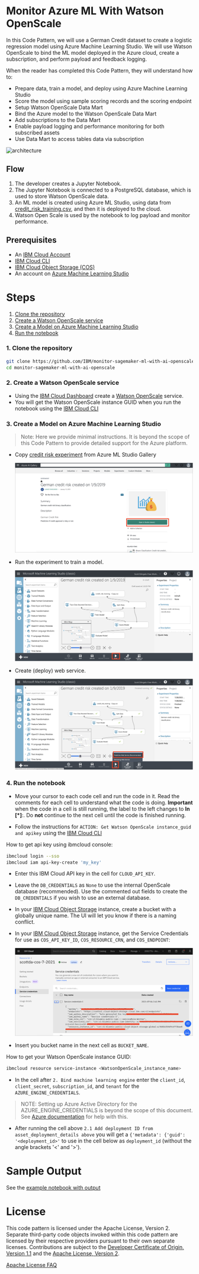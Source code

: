 # Monitor Azure ML With Watson OpenScale

In this Code Pattern, we will use a German Credit dataset to create a logistic regression model using Azure Machine Learning Studio. We will use Watson OpenScale to bind the ML model deployed in the Azure cloud, create a subscription, and perform payload and feedback logging.

When the reader has completed this Code Pattern, they will understand how to:

* Prepare data, train a model, and deploy using Azure Machine Learning Studio
* Score the model using sample scoring records and the scoring endpoint
* Setup Watson OpenScale Data Mart
* Bind the Azure model to the Watson OpenScale Data Mart
* Add subscriptions to the Data Mart
* Enable payload logging and performance monitoring for both subscribed assets
* Use Data Mart to access tables data via subscription

![architecture](doc/source/images/architecture.png)

## Flow

1. The developer creates a Jupyter Notebook.
2. The Jupyter Notebook is connected to a PostgreSQL database, which is used to store Watson OpenScale data.
3. An ML model is created using Azure ML Studio, using data from [credit_risk_training.csv](https://github.com/IBM/monitor-azure-ml-with-watson-openscale/blob/master/data/credit_risk_training.csv),  and then it is deployed to the cloud.
4. Watson Open Scale is used by the notebook to log payload and monitor performance.

## Prerequisites

* An [IBM Cloud Account](https://cloud.ibm.com/)
* [IBM Cloud CLI](https://cloud.ibm.com/docs/cli/reference/ibmcloud/download_cli.html#install_use)
* [IBM Cloud Object Storage (COS)](https://www.ibm.com/cloud/object-storage)
* An account on [Azure Machine Learning Studio](https://studio.azureml.net)

# Steps

1. [Clone the repository](#1-clone-the-repository)
1. [Create a Watson OpenScale service](#2-create-a-watson-openscale-service)
1. [Create a Model on Azure Machine Learning Studio](#3-create-a-model-on-azure-machine-learning-studio)
1. [Run the notebook](#4-run-the-notebook)

### 1. Clone the repository

```bash
git clone https://github.com/IBM/monitor-sagemaker-ml-with-ai-openscale
cd monitor-sagemaker-ml-with-ai-openscale
```

### 2. Create a Watson OpenScale service

* Using the [IBM Cloud Dashboard](https://cloud.ibm.com/dashboard/apps) create a [Watson OpenScale](https://cloud.ibm.com/catalog/services/ai-openscale) service.
* You will get the Watson OpenScale instance GUID when you run the notebook using the [IBM Cloud CLI](https://cloud.ibm.com/catalog/services/ai-openscale)

### 3. Create a Model on Azure Machine Learning Studio

> Note: Here we provide minimal instructions. It is beyond the scope of this Code Pattern to provide detailed support for the Azure platform.

* Copy [credit risk experiment](https://gallery.cortanaintelligence.com/Experiment/German-credit-risk-created-on-1-9-2019) from Azure ML Studio Gallery

  ![Get model from gallery](doc/source/images/get-credit-risk-model-from-gallery.png)

* Run the experiment to train a model.

  ![Run experiment](doc/source/images/run-experiment.png)


* Create (deploy) web service.

  ![Create web service](doc/source/images/create-web-service.png)

### 4. Run the notebook

* Move your cursor to each code cell and run the code in it. Read the comments for each cell to understand what the code is doing. **Important** when the code in a cell is still running, the label to the left changes to **In [\*]**:.
  Do **not** continue to the next cell until the code is finished running.

* Follow the instructions for `ACTION: Get Watson OpenScale instance_guid and apikey` using the [IBM Cloud CLI](https://cloud.ibm.com/docs/cli/index.html#overview)

How to get api key using ibmcloud console:
```bash
ibmcloud login --sso
ibmcloud iam api-key-create 'my_key'
```

* Enter this IBM Cloud API key in the cell for `CLOUD_API_KEY`.

* Leave the `DB_CREDENTIALS` as `None` to use the internal OpenScale database (recommended). Use the commented out fields to create the `DB_CREDENTIALS` if you wish to use an external database.

* In your [IBM Cloud Object Storage](https://www.ibm.com/cloud/object-storage)  instance, create a bucket with a globally unique name. The UI will let you know if there is a naming conflict.

* In your [IBM Cloud Object Storage](https://www.ibm.com/cloud/object-storage) instance, get the Service Credentials for use as `COS_API_KEY_ID`, `COS_RESOURCE_CRN`, and `COS_ENDPOINT`:

  ![COS credentials](doc/source/images/cos-credentials.png)

* Insert you bucket name in the next cell as `BUCKET_NAME`.

How to get your Watson OpenScale instance GUID:
```bash
ibmcloud resource service-instance <WatsonOpenScale_instance_name>
```

* In the cell after `2. Bind machine learning engine` enter the `client_id`, `client_secret`, `subscription_id`, and `tenant` for the `AZURE_ENGINE_CREDENTIALS`.

> NOTE: Setting up Azure Active Directory for the AZURE_ENGINE_CREDENTIALS is beyond the scope of this document. See [Azure documentation](https://docs.microsoft.com/en-us/azure/) for help with this.

* After running the cell above `2.1 Add deployment ID from asset_deployment_details above` you will get a `{'metadata': {'guid': '<deployment_id>'` to use in the cell below as `deployment_id` (without the angle brackets '<' and '>').


# Sample Output

See the [example notebook with output](examples/WatsonOpenScaleAndAzureMLengineExampleOutput.ipynb)

# License

This code pattern is licensed under the Apache License, Version 2. Separate third-party code objects invoked within this code pattern are licensed by their respective providers pursuant to their own separate licenses. Contributions are subject to the [Developer Certificate of Origin, Version 1.1](https://developercertificate.org/) and the [Apache License, Version 2](https://www.apache.org/licenses/LICENSE-2.0.txt).

[Apache License FAQ](https://www.apache.org/foundation/license-faq.html#WhatDoesItMEAN)
